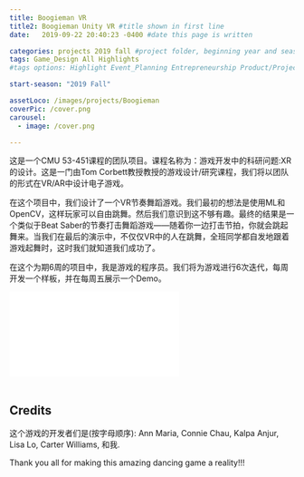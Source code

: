 ```yaml
---
title: Boogieman VR
title2: Boogieman Unity VR #title shown in first line
date:   2019-09-22 20:40:23 -0400 #date this page is written

categories: projects 2019 fall #project folder, beginning year and season
tags: Game_Design All Highlights
#tags options: Highlight Event_Planning Entrepreneurship Product/Project_Management Game_Design Marketing Negotiation  Web_Design

start-season: "2019 Fall"

assetLoco: /images/projects/Boogieman
coverPic: /cover.png
carousel:
  - image: /cover.png

---
```


这是一个CMU 53-451课程的团队项目。课程名称为：游戏开发中的科研问题:XR的设计。这是一门由Tom Corbett教授教授的游戏设计/研究课程，我们将以团队的形式在VR/AR中设计电子游戏。

在这个项目中，我们设计了一个VR节奏舞蹈游戏。我们最初的想法是使用ML和OpenCV，这样玩家可以自由跳舞。然后我们意识到这不够有趣。最终的结果是一个类似于Beat Saber的节奏打击舞蹈游戏——随着你一边打击节拍，你就会跳起舞来。当我们在最后的演示中，不仅仅VR中的人在跳舞，全班同学都自发地跟着游戏起舞时，这时我们就知道我们成功了。

在这个为期6周的项目中，我是游戏的程序员。我们将为游戏进行6次迭代，每周开发一个样板，并在每周五展示一个Demo。

<div class="iframe-container"><iframe src="//player.bilibili.com/player.html?aid=81727998&bvid=BV1HJ41187K8&cid=139838999&page=1" scrolling="no" border="0" frameborder="no" framespacing="0" allowfullscreen="true"> </iframe></div><br>

## Credits
这个游戏的开发者们是(按字母顺序): Ann Maria, Connie Chau, Kalpa Anjur, Lisa Lo, Carter Williams, 和我.

Thank you all for making this amazing dancing game a reality!!!
